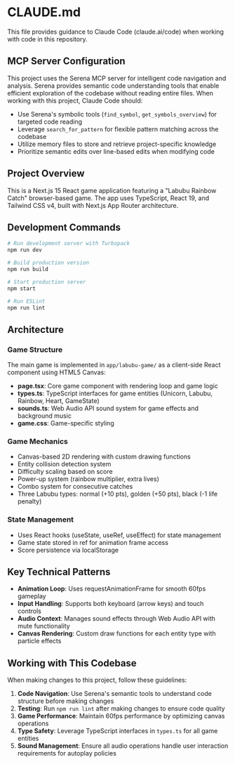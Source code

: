 # CLAUDE.md

This file provides guidance to Claude Code (claude.ai/code) when working with code in this repository.

## MCP Server Configuration

This project uses the Serena MCP server for intelligent code navigation and analysis. Serena provides semantic code understanding tools that enable efficient exploration of the codebase without reading entire files. When working with this project, Claude Code should:

- Use Serena's symbolic tools (`find_symbol`, `get_symbols_overview`) for targeted code reading
- Leverage `search_for_pattern` for flexible pattern matching across the codebase
- Utilize memory files to store and retrieve project-specific knowledge
- Prioritize semantic edits over line-based edits when modifying code

## Project Overview

This is a Next.js 15 React game application featuring a "Labubu Rainbow Catch" browser-based game. The app uses TypeScript, React 19, and Tailwind CSS v4, built with Next.js App Router architecture.

## Development Commands

```bash
# Run development server with Turbopack
npm run dev

# Build production version
npm run build

# Start production server
npm start

# Run ESLint
npm run lint
```

## Architecture

### Game Structure
The main game is implemented in `app/labubu-game/` as a client-side React component using HTML5 Canvas:

- **page.tsx**: Core game component with rendering loop and game logic
- **types.ts**: TypeScript interfaces for game entities (Unicorn, Labubu, Rainbow, Heart, GameState)
- **sounds.ts**: Web Audio API sound system for game effects and background music
- **game.css**: Game-specific styling

### Game Mechanics
- Canvas-based 2D rendering with custom drawing functions
- Entity collision detection system
- Difficulty scaling based on score
- Power-up system (rainbow multiplier, extra lives)
- Combo system for consecutive catches
- Three Labubu types: normal (+10 pts), golden (+50 pts), black (-1 life penalty)

### State Management
- Uses React hooks (useState, useRef, useEffect) for state management
- Game state stored in ref for animation frame access
- Score persistence via localStorage

## Key Technical Patterns

- **Animation Loop**: Uses requestAnimationFrame for smooth 60fps gameplay
- **Input Handling**: Supports both keyboard (arrow keys) and touch controls
- **Audio Context**: Manages sound effects through Web Audio API with mute functionality
- **Canvas Rendering**: Custom draw functions for each entity type with particle effects

## Working with This Codebase

When making changes to this project, follow these guidelines:

1. **Code Navigation**: Use Serena's semantic tools to understand code structure before making changes
2. **Testing**: Run `npm run lint` after making changes to ensure code quality
3. **Game Performance**: Maintain 60fps performance by optimizing canvas operations
4. **Type Safety**: Leverage TypeScript interfaces in `types.ts` for all game entities
5. **Sound Management**: Ensure all audio operations handle user interaction requirements for autoplay policies